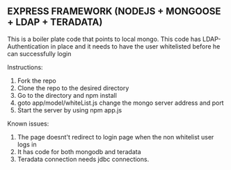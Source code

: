 
## EXPRESS FRAMEWORK (NODEJS + MONGOOSE + LDAP + TERADATA)


This is a boiler plate code that points to local mongo.
This code has LDAP-Authentication in place and it needs to have the user whitelisted before he can successfully login

Instructions:

1. Fork the repo
2. Clone the repo to the desired directory
3. Go to the directory and npm install
4. goto app/model/whiteList.js change the mongo server address and port
5. Start the server by using npm app.js


Known issues:
1. The page doesnt't redirect to login page when the non whitelist user logs in
2. It has code for both mongodb and teradata
3. Teradata connection needs jdbc connections.
